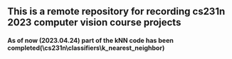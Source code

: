 ## This is a remote repository for recording cs231n 2023 computer vision course projects
#### As of now (2023.04.24) part of the kNN code has been completed(\cs231n\classifiers\k_nearest_neighbor)
